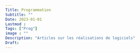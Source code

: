 ```yaml
---
Title: Programmation
Subtitle: ""
Date: 2023-01-01
Lastmod : 
Tags: ["Prog"]
image : ""
Description: "Articles sur les réalisations de logiciels"
Draft: 
---
```





